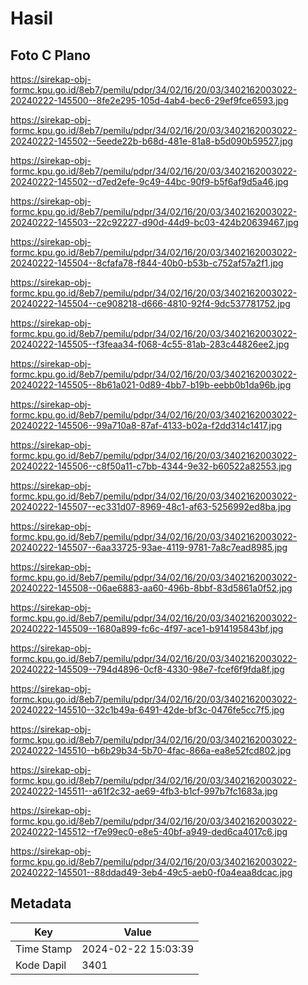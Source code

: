 # Hasil

## Foto C Plano

https://sirekap-obj-formc.kpu.go.id/8eb7/pemilu/pdpr/34/02/16/20/03/3402162003022-20240222-145500--8fe2e295-105d-4ab4-bec6-29ef9fce6593.jpg

https://sirekap-obj-formc.kpu.go.id/8eb7/pemilu/pdpr/34/02/16/20/03/3402162003022-20240222-145502--5eede22b-b68d-481e-81a8-b5d090b59527.jpg

https://sirekap-obj-formc.kpu.go.id/8eb7/pemilu/pdpr/34/02/16/20/03/3402162003022-20240222-145502--d7ed2efe-9c49-44bc-90f9-b5f6af9d5a46.jpg

https://sirekap-obj-formc.kpu.go.id/8eb7/pemilu/pdpr/34/02/16/20/03/3402162003022-20240222-145503--22c92227-d90d-44d9-bc03-424b20639467.jpg

https://sirekap-obj-formc.kpu.go.id/8eb7/pemilu/pdpr/34/02/16/20/03/3402162003022-20240222-145504--8cfafa78-f844-40b0-b53b-c752af57a2f1.jpg

https://sirekap-obj-formc.kpu.go.id/8eb7/pemilu/pdpr/34/02/16/20/03/3402162003022-20240222-145504--ce908218-d666-4810-92f4-9dc537781752.jpg

https://sirekap-obj-formc.kpu.go.id/8eb7/pemilu/pdpr/34/02/16/20/03/3402162003022-20240222-145505--f3feaa34-f068-4c55-81ab-283c44826ee2.jpg

https://sirekap-obj-formc.kpu.go.id/8eb7/pemilu/pdpr/34/02/16/20/03/3402162003022-20240222-145505--8b61a021-0d89-4bb7-b19b-eebb0b1da96b.jpg

https://sirekap-obj-formc.kpu.go.id/8eb7/pemilu/pdpr/34/02/16/20/03/3402162003022-20240222-145506--99a710a8-87af-4133-b02a-f2dd314c1417.jpg

https://sirekap-obj-formc.kpu.go.id/8eb7/pemilu/pdpr/34/02/16/20/03/3402162003022-20240222-145506--c8f50a11-c7bb-4344-9e32-b60522a82553.jpg

https://sirekap-obj-formc.kpu.go.id/8eb7/pemilu/pdpr/34/02/16/20/03/3402162003022-20240222-145507--ec331d07-8969-48c1-af63-5256992ed8ba.jpg

https://sirekap-obj-formc.kpu.go.id/8eb7/pemilu/pdpr/34/02/16/20/03/3402162003022-20240222-145507--6aa33725-93ae-4119-9781-7a8c7ead8985.jpg

https://sirekap-obj-formc.kpu.go.id/8eb7/pemilu/pdpr/34/02/16/20/03/3402162003022-20240222-145508--06ae6883-aa60-496b-8bbf-83d5861a0f52.jpg

https://sirekap-obj-formc.kpu.go.id/8eb7/pemilu/pdpr/34/02/16/20/03/3402162003022-20240222-145509--1680a899-fc6c-4f97-ace1-b914195843bf.jpg

https://sirekap-obj-formc.kpu.go.id/8eb7/pemilu/pdpr/34/02/16/20/03/3402162003022-20240222-145509--794d4896-0cf8-4330-98e7-fcef6f9fda8f.jpg

https://sirekap-obj-formc.kpu.go.id/8eb7/pemilu/pdpr/34/02/16/20/03/3402162003022-20240222-145510--32c1b49a-6491-42de-bf3c-0476fe5cc7f5.jpg

https://sirekap-obj-formc.kpu.go.id/8eb7/pemilu/pdpr/34/02/16/20/03/3402162003022-20240222-145510--b6b29b34-5b70-4fac-866a-ea8e52fcd802.jpg

https://sirekap-obj-formc.kpu.go.id/8eb7/pemilu/pdpr/34/02/16/20/03/3402162003022-20240222-145511--a61f2c32-ae69-4fb3-b1cf-997b7fc1683a.jpg

https://sirekap-obj-formc.kpu.go.id/8eb7/pemilu/pdpr/34/02/16/20/03/3402162003022-20240222-145512--f7e99ec0-e8e5-40bf-a949-ded6ca4017c6.jpg

https://sirekap-obj-formc.kpu.go.id/8eb7/pemilu/pdpr/34/02/16/20/03/3402162003022-20240222-145501--88ddad49-3eb4-49c5-aeb0-f0a4eaa8dcac.jpg


## Metadata

| Key        | Value               |
| ---------- | ------------------- |
| Time Stamp | 2024-02-22 15:03:39 |
| Kode Dapil | 3401                |




